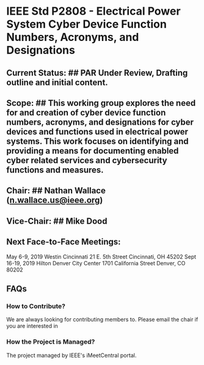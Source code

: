 
# IEEE Std P2808 - Electrical Power System Cyber Device Function Numbers, Acronyms, and Designations #

## Current Status: ## PAR Under Review, Drafting outline and initial content.

## Scope: ## This working group explores the need for and creation of cyber device function numbers, acronyms, and designations for cyber devices and functions used in electrical power systems. This work focuses on identifying and providing a means for documenting enabled cyber related services and cybersecurity functions and measures.

## Chair: ## Nathan Wallace (n.wallace.us@ieee.org)
## Vice-Chair: ## Mike Dood

## Next Face-to-Face Meetings: ##
May 6-9, 2019 Westin Cincinnati 21 E. 5th Street Cincinnati, OH 45202
Sept 16-19, 2019 Hilton Denver City Center 1701 California Street Denver, CO 80202

## FAQs ##

### How to Contribute? ###
We are always looking for contributing members to. Please email the chair if you are interested in

### How the Project is Managed? ###
The project managed by IEEE's iMeetCentral portal. 
